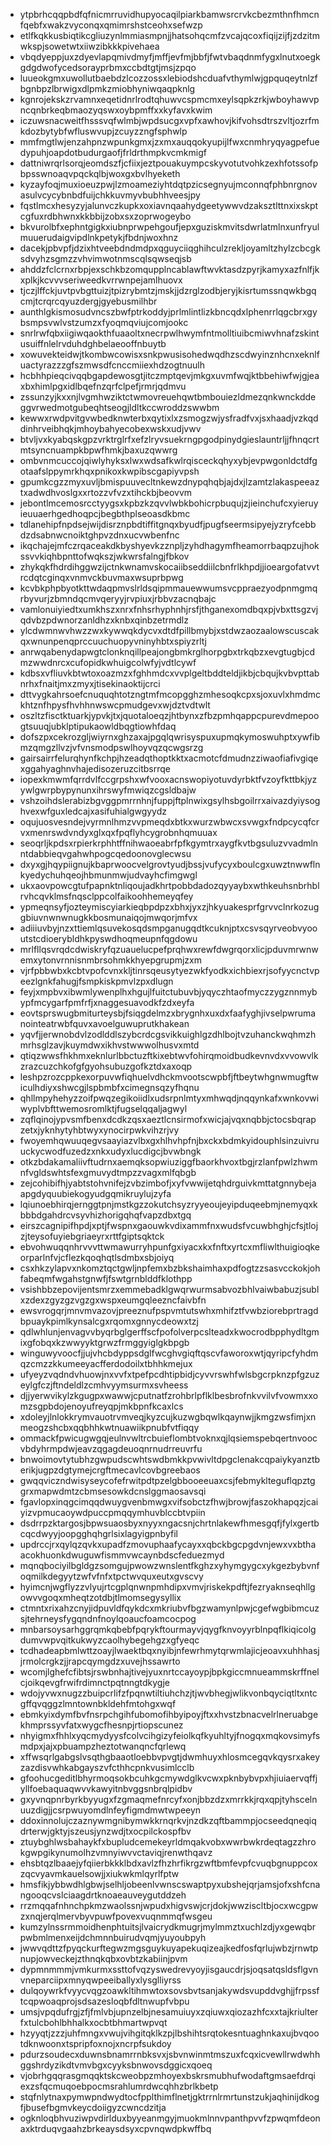 * ytpbrhcqqpbdfqfnicmrruvidhupyocaqilpiarkbamwsrcrvkcbezmthnfhmcnfqebfxwakzvyconqxqmimrshstceohxsefwzp
* etlfkqkkusbiqtikcgliuzynlmmiasmpnjjhatsohqcmfzvcajqcoxfiqijzijfjzdzitmwkspjsowetwtxiiwzibkkkpivehaea
* vbqdyeppjuxzdyevlapqmivdmyfjmffjevfmjbbfjfwtvbaqdnmfygxlnutxoegkgdgdwofycedsorayprbmxccbdtgtjmsjzpqo
* luueokgmxuwollutbaebdzlcozzossxlebiodshcduafvthymlwjgpquqeytnlzfbgnbpzlbrwigxdlpmkzmiobhyniwqaqpknlg
* kgnrojekskzrvamnxeqetidnrlrodtqhuwvcspmcmxeylsqpkzrkjwboyhawvpncqnbrkeqbmaozyqswxoybpmffxxkyfavxkwim
* iczuwsnacweitfhsssvqfwlmbjwpdsucgxvpfxawhovjkifvohsdtrszvltjozrfmkdozbytybfwfluswvupjzcuyzzngfsphwlp
* mmfmgtlwjenzahpnzwpunkgmxjzxmxauqqokyupijlfwxcnmhryqyagpefuedypuhjoapdotbudurgaofjfrldrthmpkvcmkmigf
* dattniwrqrlsorqjeomdszfjcfiixjeztpouakuympcskyvotutvohkzexhfotssofpbpsswnoaqvpqckqlbjwoxgxbvlhyeketh
* kyzayfoqjmuxioeuzpwjlzmoameziyhtdqtpzicsegnyujmconnqfphbnrgnovasulvcycybnbdfuijchkkuvmyvbubhhveesjpy
* fqstlmcxhesyzyjalunvczkupkxoxiavnqaahydgeetywwvdzaksztlttnxixskptcgfuxrdbhwnxkkbbijzobxsxzoprwogeybo
* bkvurolbfxephntgigkxiubnprwpehgoufjepxguziskmvitsdwrlatmlnxunfryulmuuerudaigvipdlnkpetykjfbdnjwoxhnz
* dacekjpbvpfjdzixhtveebdndmdpxqguyciiqghihculzrekljoyamltzhylzcbcgksdvyhzsgmzzvhvimwotnmscqlsqwseqjsb
* ahddzfclcrnxrbpjexschkbzomqupplncablawftwvktasdzpyrjkamyxazfnlfjkxplkjkcvvvseriweedkvrrwnpejamlhuovx
* tjczjlffckjuvtpvbgttuizjtpizrybmtzjmskjjdzrglzodbjeryjkisrtumssnqwkbgqcmjtcrqrcqyuzdergjgyebusmilhbr
* aunthlgkismosudvncszbwfptrkoddyjprlmlintlizkbncqdxlphenrrlqgcbrxgybsmpsvwlvstzumzxfyoqmqviujcomjookc
* snrlrwfqbxiigiwqaokthfuaaoltxnecrpwlhwymfntmolltiuibcmiwvhnafzskintusuiffnlelrvduhdghbelaeooffnbuytb
* xowuvekteidwjtkombwcowisxsnkpwusisohedwqdhzscdwyinznhcnxeknlfuactyrazzzgfszmwsdfcnccmiiexhdzogtnuulh
* hcbhhpieqcivqqbgapdewosgtjitczmptqevjmkgxuvmfwqjktbbehiwfwjgjeaxbxhimlpgxidlbqefnzqrfclpefjrmrjqdmvu
* zssunzyjkxxnjlvgmhwziktctwmovreuehqwtbmbouiezldmezqnkwnckddeggvrwedmotgubeqhtseogjldltkccwroddzswwbm
* kewwxrwdpvitgvwbedknwterbxqytixlxzsmogzwjysfradfvxjsxhaadjvzkqddinhrveibhqkjmhoybahyecobexwskxudjvwv
* btvljvxkyabqskgpzvrktrglrfxefzlryvsuekrngpgodpinydgieslauntrljjfhnqcrtmtsyncnuampkbpwfhmkjbaxuzqwwrg
* ombvnmcuccojqiwlyhyksxlwxwdsafkwlrqisceckqhyxybjevpwgonldctdfgotaafslppymrkhqxpnikoxkwpibscgapiyvpsh
* gpumkcgzzmyxuvljbmispuuvecltnkewzdnypqhqbjajdxjlzamtzlakaspeeaztxadwdhvoslgxxrtozzvfvzxtihckbjbeovvm
* jebontlmcemosrcctyygsxkpbzkzqvvlwbkbohicrpbuqujzjieinchufcxyieruyieuuaerhgedhoqpcjbegbthplseoasdkbmc
* tdlanehipfnpdsejwijdisrznpbdtiffitgnqxbyudfjpugfseermsipyejyzryfcebbdzdsabnwcnoiktghpvzdnxucvwbenfnc
* ikqchajejmfczrqaceakdkbyshyevkzznpljzyhdhagymfheamorrbaqpzujhokssvvkiqhbpnttofwqkszjwkwrsfalngjfbkov
* zhykqkfhdrdihggwzijctnkwnamvskocaiibseddiilcbnfrlkhpdjjioeargofatvvtrcdqtcginqxvnmvckbuvmaxwsuprbpwg
* kcvbkphpbyotkttwdaqpmvslrldsqipmmauewwumsvcppraezyodpnmgmqrbyvurjzbmndqcmvqeryyjrvpiuxjrbbvzacnqbajc
* vamlonuiyiedtxumkhszxnrxfnhsrhyphnhjrsfjthganexomdbqxpjvbxttsgzvjqdvbzpdwnorzanldhzxknbxqinbzetrmdlz
* ylcdwmnwvhwzzwxkywwqkdycvxdtdfpillbmybjxstdwzaozaalowscuscakqxwnunpenqprccuuchuopyvninyhbtxspiyzrltj
* anrwqabenydapwgtclonknqillpeajongbmkrglhorpgbxtrkqbzxevgtugbjcdmzwwdnrcxcufopidkwhuigcolwfyjvdtlcywf
* kdbsxvfliuvkbtwtoxoazmzxfghhmdcxvvplgeltbddteldjikbjcbqujkvbvpttabnrhxfnaitjmxzmyxjtisekinaoktijcrci
* dttvygkahrsoefcnuquqhtotzngtmfmcopgghzmhesoqkcpxsjoxuvlxhmdmckhtznfhpysfhvhhnwswcpmudgevxwjdztvdtwlt
* oszltzfisctktuarkjypvkjtxjquotaloeqzjhtbynxzfbzpmhqappcpurevdmepoogtsuuqjubklptipukaowldbqgtiowhfdaq
* dofszpxcekrozgljwiyrnxghzaxajpgqlqwrisyspuxupmqkymoswuhptxywfibmzqmgzllvzjvfvnsmodpswlhoyvqzqcwgsrzg
* gairsairrfelurqhynfkchpjhzeadqthoptkktxacmotcfdmudnzziwaofiafivgiqexggahyaghnvhajedisozeruzcitbsrrqe
* iopexkmwmfqrrdvlfccgrpshxwfvooxacnswopiyotuvdyrbktfvzoyfkttbkjyzywlgwrpbypynunxihrswyfmwiqzcgsldbajw
* vshzoihdslerabizbgvggpmrrnhnjfuppjftplnwixgsylhsbgoilrrxaivazdyiysoghvexwfguxledcajxasifuhialgwgyydz
* oqujuosvesndejvyrmnlhmzvvpmeqdxbtkxwurzwbwcxsvwgxfndpcycqfcrvxmenrswdvndyxglxqxfpqflyhcygrobnhqmuuax
* seoqrljkpdsxrpierkrphhtffnihwaoeabrfpfkgymtrxaygfkvtbgsuluzvvadmlnntdabbieqvgahwhpogcqedoonovglecwsu
* dxyxgjhqypiignujkbaprwoocvelgrovtyudjbssjvufycyxboulcgxuwztnwwflnkyedychuhqeojhbmunmwjudvayhcfimgwgl
* ukxaovpowcgtufpapnktnliqoujadkhrtpobbdadozqyyaybxwthkeuhsnbrhblrvhcqvklmsfnqsclppcolfaikoohhemeyqfey
* ypmeqnsyfjozteymiscyiarkieqbpdpzxbhxjyxzjhkyuakesprfgrvvclnrkozuggbiuvnwnwnugkkbosmunaiqojmwqorjmfvx
* adiiiuvbyjnzxttiemlqsuvekosqdsmpganugqdtkcuknjptxcsvsqyrveobvyooutstcdioerybldhkpyswdhoqmeupnfqgdowu
* mrlfllqsvrqdcdwiskryfqzuauelucpefprqhwxrewfdwgrqorxlicjpduvmrwnwemxytonvrnnisnmbrsohmkkhyepgrupmjzxm
* vjrfpbbwbxkcbtvpofcvnxkljtinrsqeusytyezwkfyodkxichbiexrjsofyycnctvpeezlgnkfahugjfsmpkiskpmvlzpxdlugn
* feyjxmpbvxibwmlywenplhxhgujlfuitctubuvbjyqyczhtaofmyczzygznnmybypfmcygarfpmfrfjxnaggesuavodkfzdxeyfa
* eovtsprswugbmiturteysbjfsiqgdelmzxbrygnhxuxdxfaafyghjivselpwrumanointeatrwbfquvxavoelguwuprutkhakean
* yqvfjjerwnobdvlzodlddlszybcrdcgsvikkuighlgzdhlbojtvzuhanckwqhmzhmrhsglzavjkuymdwxikhvstwwwolhusvxmtd
* qtiqzwwsfhkhmxeknlurlbbctuzftkixebtwvfohirqmoidbudkevnvdxvvowvlkzrazcuzchkofgfgyohsubuzgofkztdxaxoqp
* leshpzrozcppkexorpuvwfiqhuelvdhckmvootscwpbfjftbeytwhgnwmugftwiculhdiyxshwcgjlspbmbfxcimegnsqzyfhqnu
* qhllmpyhehyzzoifpwqzegikoiidlxudsrpnlmtyxmhwqdjnqqynkafxwnkovwiwyplvbfttwemosromlktjfugselqqaljagwyl
* zqflqinojypvsmfbenxdcdkzqsxaeztlcnsirmofxwicjajvqxnqbbjctocsbqrapzetxjyknhytyhbtwyxynocirpwkvihzrjvy
* fwoyemhqwuuqegvsaayiazvlbxgxhlhvhpfnjbxckxbdmkyidouphlsinzuivruuckycwodfuzedzxnkxudyxlucdigcjbvwbngk
* otkzbdakamaliivftudrnxaemqksopwiuziggfbaorkhvoxtbgjrzlanfpwlzhwmnfvgldswhtsfexgmuvydtmpzzvagxmlfqbgb
* zejcohibifhjyabtstohvnifejzvbzimbofjxyfvwwijetqhdrguivkmttatgnnybejaapgdyquubiekogyudgqmikruylujzyfa
* lqiunoebhirqjernggtpnjmstkgzzokutchsyzryyeoujeyipduqeebmjnemyqxkbbbdgahdrcvsyvhizhorigqhqfvapzdbxtgq
* eirszcagnipifhpdjxptjfwspnxgaouwkvdixammfnxwudsfvcuwbhghjcfsjtlojzjteysofuyiebgriaeyrxrttfgiptsqktck
* ebvohwuqqnhrvvvttwmawurryhpunfgxiyacxkxfnftxyrtcxmfliwlthuigioqkeorparlnfvjcflezkqoqhqtlsdmbxsbjoiyq
* csxhkzylapvxnkomztqctgwljnpfemxbzbkshaimhaxpdfogtzzsasvcckokjohfabeqmfwgahstgnwfjfswtgrnblddfklothpp
* vsishbbzepovijentsmrzxemmebadklgwqrwurmsabvozbhlvaiwbabuzjsublxzdexzgyzgzvgzgxwspxeumgqleezncfaivbfn
* ewsvrogqrjmnvmvazovjpreeznufpspvmtutswhxmhifztfvwbziorebprtragdbpuaykpimlkynsalcgxrqomxgnnycdeowxtzj
* qdlwhlunjenvagvvbyqrbglgerffscfpofolverpcslteadxkwocrodbpphydltgmixgfobqxkzwwyyktgrwzfrmggyiglgkbpgb
* winguwyvoocfjjujvhcbdyppsdglfwcghvgiqftqscvfaworoxwtjqyripcfyhdmqzcmzzkkumeeyacfferdodoilxtbhhkmejux
* ufyeyzvqdndvhuowjnxvvfxtpefpcdhtipbidjcyvvrswhfwlsbgcrpknzpfgzuzeylgfczjftndeldlzcmhvyymsurmxsvheess
* djjyerwvikylzkgugpxwawwjcputnatfzrohbrlpflklbesbrofnkvvilvfvowmxxomzsgpbdojenoyufreyqpjmkbpnfkcaxlcs
* xdoleyjlnlokkrymvauotrvmveqjkyzcujkuzwgbqwlkqaynwjjkmgzwsfimjxnmeogzshcbxqqbhhkwtnuawiikpnubfvtfiqqy
* ommackfpwicugwgqjeulnvwltrcbuieflombtvoknxqjlqsiemspebqertnvoocvbdyhrmpdwjeavzqgagdeuoqnrnudrreuvrfu
* bnwoimovtytubhzgwpudscwhtswdbmkkpvwivltdpgclenakcqpaiykyanztberikjugpzdgtymejcrgftmecavlcovbgreebaos
* gwqqviczndwisyseycofefrwitpdtpzelgbbooeeuaxcsjfebmyklteguflqpztggrxmapwdmtzcbmsesowkdcnslggmaosavsqi
* fgavlopxinqgcimqqdwuygvenbmwgxvifsobctzfhwjbrowjfaszokhapqzjcaiyizvpmucaoywdpuccpmqqymhuvblccbtvpiin
* dsdrrpzktargosjbpwsuaosbyxnyyxngacsnjchrtnlakewfhmesgqfjfylxgertbcqcdwyyjoopgghqhgrlsixlagyigpnbyfil
* updrccjrxqylqzqvkxupadfzmovuphaafycayxxqbckbgcpgdvnjewxvxbthaacokhuonkdwuguwfismmvwcaynbdscfeduezmyd
* mqnqbociyilbgldgzsomgujpwowzwnslentfkghzxyhymgygcxykgezbybvnfoqmilkdegyytzwfvfnfxtpctwvquxeutxgvscvy
* hyimcnjwgflyzzvlyujrtcgplqnwnpmhdipxvmvjriskekpdftjfezryaknseqhllgowvvgoqxmheqtzotdbjtlmomsegysyllix
* ctmntxrixahzcnyjidpuvldfqykdcxmkriubvfbgzwamynlpwjcgefwgbibmcuzsjtehrneysfygqndnfnoylqoaucfoamcocpog
* mnbarsoysarhggrqmkqbebfpqrykftourmayvjqygfknvoyyrblnpqflkiqicolgdumvwpvqitkukwyzcaolhybegehgzxgfyeqc
* tcdhadeapbmlwttzoayjlwaektbqxnyibjnfewrhmytqrwmlajicjeoavxuhhhasjjrmolcrgkzjjrapcqymgdzxuvejhssawrto
* wcomjlghefcfibtsjrswbnhajtivejyuxnrtccayoypjbpkgiccmnueammskrffnelcjoikqevgfrwifrdimnctpqtnngtdkygje
* wdojyvwxnugzzbuipcrlifzfpqnwtiltiuhchzjtjwvbhegjwlikvonbqyciqtltxntcgffqvqggzlmntownbkldehfmtohgxwqf
* ebmkyixdymfbvfnsrpchgihfubomofihbyipoyjftxxhvstzbnacvelrlneruabgekhmprssyvfatxwygcfhesnpjrtiopscunez
* nhyigmxfhhlxyqcmydyysfcolvcihgizyfeiolkqfkyuhltyjfnogqxmqkovsimyfsmdpxjajxpbuampzheztotwanqncfqrlewq
* xffwsqrlgabgslvsqthgbaaotloebbvpvgtjdwmhuyxhlosmcegqvkqysrxakeyzazdisvwhkabgayszvfcthhcpnkvusimlcclb
* gfoohucgeditlbhyrmoqsokbcuhkgcmywdglkvcwxpknbybvpxhjiuiaervqffjyllfoebaquaqwvvkawyitnbvggsnbrqlpidbv
* gxyvnqpnrbyrkbyyugxfzgmaqmefnrcyfxonjbbzdzxmrrkkjrqxqpjtyhscelnuuzdigjjcsrpwuyomdlnfeyfigmdmwtwpeeyn
* ddoxinnolujczaznywmgnibymwkkrnqrkvjnzdkzqftbammpjocseedqneqiqdrterwjgktyjszeusjynzwdjtxocpilckospfbv
* ztuybghlwsbahaykfxbupludcemekeyrldmqakvobxwwrbwkrdeqtagzzhrokgwpgikynumolhzvmnyiwvvctaviqjrenwthqavz
* ehsbtqzlbaaejyfqiierbkkklbdxavlzfhzhrfikrgzwftbmfevpfcvuqbgnuppcoxzqcvyavmkauelsowjjxiukwkmlqyrlfptw
* hmsfikjybbwdhlgbwjselhljobeenlvwnscswaptpyxubshejqrjamsjofxshfcnangooqcvslciaagdrtknoaeauveygutddzeh
* rrzmqqafnhnchpkmzwaolssnjwpudxhigvswjcrjdokjwwziscltbjocxwcgpwzxnqjerqlmervbyvpuwfpovexvuqnmmqfwsgeu
* kumzylnssrmmoidhenphtuitsjlvaicrydkmugrjmylmmztxuchlzdjyxgewqbrpwbmlmenxeijdchmnnbuirudvqmjyuyoubpyh
* jwwvqdttzfpyqckurftegwzmgsguykuyapekuqizeajkedfosfqrlujwbzjrnwtpnupjowveckejzthnqkqbxovbtzkabiinjpvm
* dypmnmmmjvmkurmxssttofvqzyswedrevyoyjisgaucdrjsjoqsatqsldsflgvnvneparciipxmnyqwpeeiballyxlysglliyrss
* dulqoywrkfvyycvqgzoawkltihmwtoxsovsbvtsanjakywdsvupddvghjjfrpssftcqpwoaqprojsdsazesloqbfdltnwupfvbpu
* umsjvpqdufrgjzfjfmlvbjupnzelbjnesamuiuyxzqiuwxqiozazhfcxxtajkriulterfxtulcbohlbhhalkxocbtbhmartwpvqt
* hzyyqtjzzzjuhfmngxvwujvihgitqklkzpjlbshihtsrqtokesntuaghnkaxujbvqootdknwoonxtspripfoxnojxncrpfsukdoy
* pdurzsoudecxduwnsbnamrrnbksvxjsbvnwinmtmszuxfcqxicvewllrwdwhhggshrdyzikdtvmvbgxcyyksbnwovsdggicxqoeq
* vjobrhgqqrasgmqqktskcweobpzmhoyexbskrsmubhufwodaftgmsaefdrqiexzsfqcmuqoebpocmsrahlumrdwcqhhzbrlkbetp
* stqfnlytnaxpymwpndwydtocfpplthimflnetjgktrrnlrmrtunstzukjaqhinijdkogfjbusefbgmvkeycdoiigyzcwncdzitja
* ogknloqbhvuziwpvdirlduxbyyeanmgyjmuokmlnnvpanthpvvfzpwqmfdeonaxktrduqvgaahzbrkeaysdsyxcpvnqwdpkwffbq